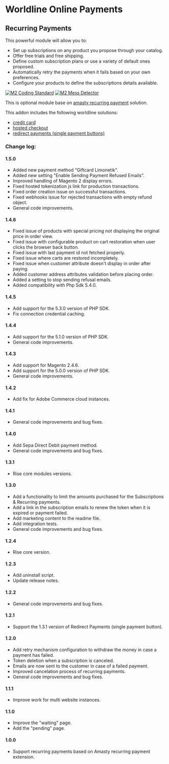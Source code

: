 # Worldline Online Payments

## Recurring Payments

This powerful module will allow you to:
- Set up subscriptions on any product you propose through your catalog.
- Offer free trials and free shipping.
- Define custom subscription plans or use a variety of default ones proposed.
- Automatically retry the payments when it fails based on your own preferences.
- Configure your products to define the subscriptions details available.

[![M2 Coding Standard](https://github.com/wl-online-payments-direct/plugin-magento-recurring-payments/actions/workflows/coding-standard.yml/badge.svg?branch=develop)](https://github.com/wl-online-payments-direct/plugin-magento-recurring-payments/actions/workflows/coding-standard.yml)
[![M2 Mess Detector](https://github.com/wl-online-payments-direct/plugin-magento-recurring-payments/actions/workflows/mess-detector.yml/badge.svg?branch=develop)](https://github.com/wl-online-payments-direct/plugin-magento-recurring-payments/actions/workflows/mess-detector.yml)

This is optional module base on [amasty recurring payment](https://amasty.com/subscriptions-recurring-payments-for-magento-2.html) solution.

This addon includes the following worldline solutions:
- [credit card](https://github.com/wl-online-payments-direct/plugin-magento-creditcard)
- [hosted checkout](https://github.com/wl-online-payments-direct/plugin-magento-hostedcheckout)
- [redirect payments (single payment buttons)](https://github.com/wl-online-payments-direct/plugin-magento-redirect-payments)

### Change log:

#### 1.5.0
- Added new payment method “Giftcard Limonetik".
- Added new setting "Enable Sending Payment Refused Emails".
- Improved handling of Magento 2 display errors.
- Fixed hosted tokenization js link for production transactions.
- Fixed order creation issue on successful transactions.
- Fixed webhooks issue for rejected transactions with empty refund object.
- General code improvements.

#### 1.4.6
- Fixed issue of products with special pricing not displaying the original price in order view.
- Fixed issue with configurable product on cart restoration when user clicks the browser back button.
- Fixed issue with last payment id not fetched properly.
- Fixed issue where carts are restored incompletely.
- Fixed issue when customer attribute doesn't display in order after paying.
- Added customer address attributes validation before placing order.
- Added a setting to stop sending refusal emails.
- Added compatibility with Php Sdk 5.4.0.

#### 1.4.5
- Add support for the 5.3.0 version of PHP SDK.
- Fix connection credential caching.

#### 1.4.4
- Add support for the 5.1.0 version of PHP SDK.
- General code improvements.

#### 1.4.3
- Add support for Magento 2.4.6.
- Add support for the 5.0.0 version of PHP SDK.
- General code improvements.

#### 1.4.2
- Add fix for Adobe Commerce cloud instances.

#### 1.4.1
- General code improvements and bug fixes.

#### 1.4.0
- Add Sepa Direct Debit payment method.
- General code improvements and bug fixes.

#### 1.3.1
- Rise core modules versions.

#### 1.3.0
- Add a functionality to limit the amounts purchased for the Subscriptions & Recurring payments.
- Add a link in the subscription emails to renew the token when it is expired or payment failed.
- Add marketing content to the readme file.
- Add integration tests.
- General code improvements and bug fixes.

#### 1.2.4
- Rise core version.

#### 1.2.3
- Add uninstall script.
- Update release notes.

#### 1.2.2
- General code improvements and bug fixes.

#### 1.2.1
- Support the 1.3.1 version of Redirect Payments (single payment button).

#### 1.2.0
- Add retry mechanism configuration to withdraw the money in case a payment has failed.
- Token deletion when a subscription is canceled.
- Emails are now sent to the customer in case of a failed payment.
- Improved cancelation process of recurring payments.
- General code improvements and bug fixes.

#### 1.1.1
- Improve work for multi website instances.

#### 1.1.0
- Improve the "waiting" page.
- Add the "pending" page.

#### 1.0.0
- Support recurring payments based on Amasty recurring payment extension.
